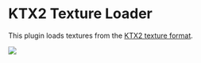 # KTX2 Texture Loader

This plugin loads textures from the [KTX2 texture format](https://www.khronos.org/ktx/).

![](https://imgs.search.brave.com/K9mbp0JuAfUDMV1OVxSnpEqkInhaqhgW8IP4Tj5hLa4/rs:fit:900:500:1/g:ce/aHR0cHM6Ly93d3cu/a2hyb25vcy5vcmcv/YXNzZXRzL2ltYWdl/cy9hcGlfbG9nb3Mv/a3R4LnN2Zw.svg)
